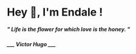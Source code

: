<h1 title="head"> Hey 👋, I'm Endale !</h1>

**<h5><i>" Life is the flower for which love is the honey. "</i></h5>**

*<b>___ Victor Hugo ___</b>*
